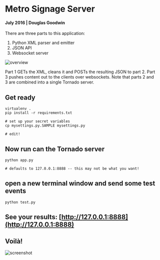 
# Metro Signage Server
#### July 2016 | Douglas Goodwin

There are three parts to this application:

1. Python XML parser and emitter
2. JSON API
3. Websocket server

![overview](https://www.evernote.com/l/ADNCiwiMsOxEXIcAEwLsMAhkvxAhaTB4l-wB/image.png)

Part 1 GETs the XML, cleans it and POSTs the resulting JSON to part 2. Part 3 pushes content out to the clients over websockets. Note that parts 2 and 3 are combined into a single Tornado server.

## Get ready

```
virtualenv .
pip install -r requirements.txt

# set up your secret variables
cp mysettings.py.SAMPLE mysettings.py

# edit!
```

## Now run can the Tornado server

```
python app.py

# defaults to 127.0.0.1:8888 -- this may not be what you want!
```

## open a new terminal window and send some test events


```
python test.py
```

## See your results: [http://127.0.0.1:8888](http://127.0.0.1:8888)

## Voilà!

![screenshot](https://www.evernote.com/l/ADMi_5KFdtZDbJN39a-DIhkeCmPOyMAJyD8B/image.png)
